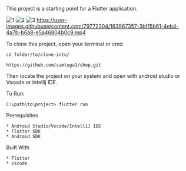 This project is a starting point for a Flutter application.

![1](https://user-images.githubusercontent.com/79772304/163966120-5c6cf55d-e5b2-4f55-a3c7-9b4c987efd1d.png)
![2](https://user-images.githubusercontent.com/79772304/163966161-95f8eb84-7642-4d3c-9de4-3194892f6ccf.png)
![3](https://user-images.githubusercontent.com/79772304/163966200-abe1646c-1e65-49b1-9574-87accab4534d.png)
https://user-images.githubusercontent.com/79772304/163967357-3bf15b61-4eb4-4a7b-b6a8-e5a46804b0c9.mp4

To clone this project, open your terminal or cmd
```
cd folder/to/clone-into/
```
```
https://github.com/samtuga1/shop.git
```
Then locate the project on your system and open with android studio or Vscode or intellij IDE.

To Run:
```
C:\path\to\project> flutter run
```

Prerequisites
```
* Android Studio/Vscode/IntelliJ IDE
* Flutter SDK
* Android SDK
```
Built With
```
* Flutter
* Vscode
```
